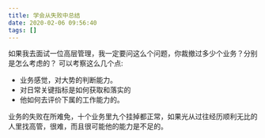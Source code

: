 ```yaml
---
title: 学会从失败中总结
date: 2020-02-06 09:56:40
tags: []
---
```

如果我去面试一位高层管理，我一定要问这么个问题，你裁撤过多少个业务？分别是怎么考虑的？
可以考察这么几个点:
- 业务感觉，对大势的判断能力。
- 对日常关键指标是如何获取和落实的
- 他如何去评价下属的工作能力的。

业务的失败在所难免，十个业务里九个挂掉都正常，如果光从过往经历顺利无比的人里找高管，很难，而且很可能他的能力是不足的。
